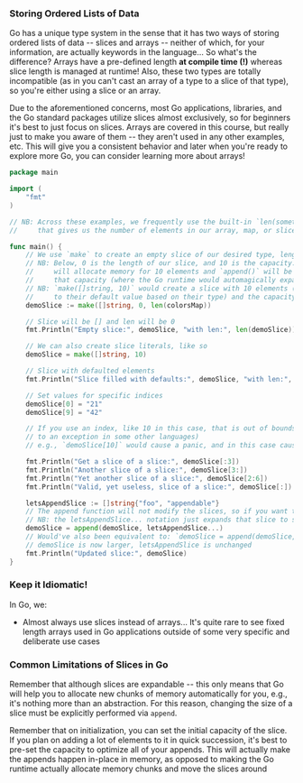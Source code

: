 ### Storing Ordered Lists of Data

Go has a unique type system in the sense that it has two ways of storing ordered lists of data -- slices and arrays -- neither of which, for your information, are actually keywords in the language... So what's the difference? Arrays have a pre-defined length **at compile time (!)** whereas slice length is managed at runtime! Also, these two types are totally incompatible (as in you can't cast an array of a type to a slice of that type), so you're either using a slice or an array.

Due to the aforementioned concerns, most Go applications, libraries, and the Go standard packages utilize slices almost exclusively, so for beginners it's best to just focus on slices. Arrays are covered in this course, but really just to make you aware of them -- they aren't used in any other examples, etc. This will give you a consistent behavior and later when you're ready to explore more Go, you can consider learning more about arrays!

```go
package main

import (
    "fmt"
)

// NB: Across these examples, we frequently use the built-in `len(something)` function,
//     that gives us the number of elements in our array, map, or slice

func main() {
    // We use `make` to create an empty slice of our desired type, length, and, optionally, capacity
    // NB: Below, 0 is the length of our slice, and 10 is the capacity. This means that Go
    //     will allocate memory for 10 elements and `append()` will be a cheap operation until we exceed
    //     that capacity (where the Go runtime would automagically expand the slice for us -- expensive though!)
    // NB: `make([]string, 10)` would create a slice with 10 elements (each of which would be initialized 
    //     to their default value based on their type) and the capacity would be equal to the length.
    demoSlice := make([]string, 0, len(colorsMap))

    // Slice will be [] and len will be 0
    fmt.Println("Empty slice:", demoSlice, "with len:", len(demoSlice))

    // We can also create slice literals, like so
    demoSlice = make([]string, 10)

    // Slice with defaulted elements
    fmt.Println("Slice filled with defaults:", demoSlice, "with len:", len(demoSlice))

    // Set values for specific indices
    demoSlice[0] = "21"
    demoSlice[9] = "42"

    // If you use an index, like 10 in this case, that is out of bounds, you will get a panic (similar
    // to an exception in some other languages)
    // e.g., `demoSlice[10]` would cause a panic, and in this case cause the program to exit with a failure status code

    fmt.Println("Get a slice of a slice:", demoSlice[:3])
    fmt.Println("Another slice of a slice:", demoSlice[3:])
    fmt.Println("Yet another slice of a slice:", demoSlice[2:6])
    fmt.Println("Valid, yet useless, slice of a slice:", demoSlice[:])

    letsAppendSlice := []string{"foo", "appendable"}
    // The append function will not modify the slices, so if you want to update the slice with the appended version, then you must also assign the result
    // NB: the letsAppendSlice... notation just expands that slice to send to the variadic append function
    demoSlice = append(demoSlice, letsAppendSlice...)
    // Would've also been equivalent to: `demoSlice = append(demoSlice, "foo", "appendable")`
    // demoSlice is now larger, letsAppendSlice is unchanged
    fmt.Println("Updated slice:", demoSlice)
}

```

### Keep it Idiomatic!

In Go, we:

* Almost always use slices instead of arrays... It's quite rare to see fixed length arrays used in Go applications outside of some very specific and deliberate use cases

### Common Limitations of Slices in Go

Remember that although slices are expandable -- this only means that Go will help you to allocate new chunks of memory automatically for you, e.g., it's nothing more than an abstraction. For this reason, changing the size of a slice must be explicitly performed via `append`.

Remember that on initialization, you can set the initial capacity of the slice. If you plan on adding a lot of elements to it in quick succession, it's best to pre-set the capacity to optimize all of your appends. This will actually make the appends happen in-place in memory, as opposed to making the Go runtime actually allocate memory chunks and move the slices around

